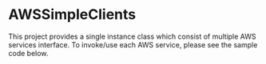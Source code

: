 # AWSSimpleClients

This project provides a single instance class which consist of multiple AWS services interface. To invoke/use each AWS service, please see the sample code below.

